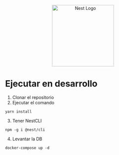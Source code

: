 <p align="center">
  <a href="http://nestjs.com/" target="blank"><img src="https://nestjs.com/img/logo-small.svg" width="200" alt="Nest Logo" /></a>
</p>

# Ejecutar en desarrollo

1. Clonar el repositorio
2. Ejecutar el comando

```
yarn install
```

3. Tener NestCLI

```
npm -g i @nest/cli
```

4. Levantar la DB

```
docker-compose up -d
```
